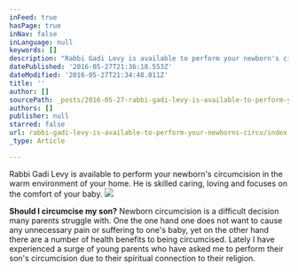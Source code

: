 ```yaml
---
inFeed: true
hasPage: true
inNav: false
inLanguage: null
keywords: []
description: "Rabbi Gadi Levy is available to perform your newborn's circumcision in the warm environment of your home. He is skilled caring, loving and focuses on the comfort of your baby."
datePublished: '2016-05-27T21:36:18.553Z'
dateModified: '2016-05-27T21:34:48.011Z'
title: ''
author: []
sourcePath: _posts/2016-05-27-rabbi-gadi-levy-is-available-to-perform-your-newborns-circu.md
authors: []
publisher: null
starred: false
url: rabbi-gadi-levy-is-available-to-perform-your-newborns-circu/index.html
_type: Article

---
```

Rabbi Gadi Levy is available to perform your newborn's circumcision in the warm environment of your home. He is skilled caring, loving and focuses on the comfort of your baby.
![](https://the-grid-user-content.s3-us-west-2.amazonaws.com/d78e26b3-cabc-4518-8031-f14cefdf9333.jpg)

**Should I circumcise my son?** Newborn circumcision is a difficult decision many parents struggle with. One the one hand one does not want to cause any unnecessary pain or suffering to one's baby, yet on the other hand there are a number of health benefits to being circumcised. Lately I have experienced a surge of young parents who have asked me to perform their son's circumcision due to their spiritual connection to their religion.